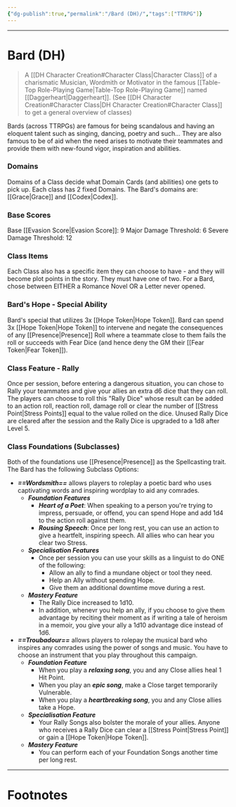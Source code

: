 ```yaml
---
{"dg-publish":true,"permalink":"/Bard (DH)/","tags":["TTRPG"]}
---
```



---
# Bard (DH)
> A [[DH Character Creation#Character Class\|Character Class]] of a charismatic Musician, Wordmith or Motivator in the famous [[Table-Top Role-Playing Game\|Table-Top Role-Playing Game]] named [[Daggerheart\|Daggerheart]].
> (See [[DH Character Creation#Character Class\|DH Character Creation#Character Class]] to get a general overview of classes)

Bards (across TTRPGs) are famous for being scandalous and having an eloquent talent such as singing, dancing, poetry and such...
They are also famous to be of aid when the need arises to motivate their teammates and provide them with new-found vigor, inspiration and abilities.

### Domains
Domains of a Class decide what Domain Cards (and abilities) one gets to pick up.
Each class has 2 fixed Domains.
The Bard's domains are: [[Grace\|Grace]] and [[Codex\|Codex]].

### Base Scores
Base [[Evasion Score\|Evasion Score]]: 9
Major Damage Threshold: 6
Severe Damage Threshold: 12

### Class Items
Each Class also has a specific item they can choose to have - and they will become plot points in the story. They must have one of two.
For a Bard, chose between EITHER a Romance Novel OR a Letter never opened.

### Bard's Hope - Special Ability
Bard's special that utilizes 3x [[Hope Token\|Hope Token]].
Bard can spend 3x [[Hope Token\|Hope Token]] to intervene and negate the consequences of any [[Presence\|Presence]] Roll where a teammate close to them fails the roll or succeeds with Fear Dice (and hence deny the GM their [[Fear Token\|Fear Token]]).

### Class Feature - Rally
Once per session, before entering a dangerous situation, you can chose to Rally your teammates and give your allies an extra d6 dice that they can roll. 
The players can choose to roll this "Rally Dice" whose result can be added to an action roll, reaction roll, damage roll or clear the number of [[Stress Point\|Stress Points]] equal to the value rolled on the dice. 
Unused Rally Dice are cleared after the session and the Rally Dice is upgraded to a 1d8 after Level 5.

### Class Foundations (Subclasses)
Both of the foundations use [[Presence\|Presence]] as the Spellcasting trait.
The Bard has the following Subclass Options:
- ***==Wordsmith==*** allows players to roleplay a poetic bard who uses captivating words and inspiring wordplay to aid any comrades.
	- ***Foundation Features***
		- ***Heart of a Poet***: When speaking to a person you're trying to impress, persuade, or offend, you can spend Hope and add 1d4 to the action roll against them.
		- ***Rousing Speech***: Once per long rest, you can use an action to give a heartfelt, inspiring speech. All allies who can hear you clear two Stress.
	- ***Specialisation Features***
		- Once per session you can use your skills as a linguist to do ONE of the following:
			- Allow an ally to find a mundane object or tool they need.
			- Help an Ally without spending Hope.
			- Give them an additional downtime move during a rest.
	- ***Mastery Feature***
		- The Rally Dice increased to 1d10.
		- In addition, whenevr you help an ally, if you choose to give them advantage by reciting their moment as if writing a tale of heroism in a memoir, you give your ally a 1d10 advantage dice instead of 1d6. 
- ***==Troubadour==*** allows players to rolepay the musical bard who inspires any comrades using the power of songs and music. You have to choose an instrument that you play throughout this campaign.
	- ***Foundation Feature***
		- When you play a ***relaxing song***, you and any Close allies heal 1 Hit Point.
		- When you play an ***epic song***, make a Close target temporarily Vulnerable.
		- When you play a ***heartbreaking song***, you and any Close allies take a Hope.
	- ***Specialisation Feature***
		- Your Rally Songs also bolster the morale of your allies. Anyone who receives a Rally Dice can clear a [[Stress Point\|Stress Point]] or gain a [[Hope Token\|Hope Token]].
	- ***Mastery Feature***
		- You can perform each of your Foundation Songs another time per long rest.



---
# Footnotes